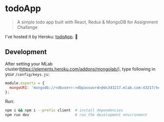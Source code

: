 # todoApp

> A simple todo app built with React, Redux & MongoDB for Assignment Challange


I've hosted it by Heroku: [todoApp](https://serkaneken-todoapp.herokuapp.com/). 🐒

## Development

After setting your MLab cluster(https://elements.heroku.com/addons/mongolab/), type following in your `/config/keys.js`:

```js
module.exports = {
  mongoURI: 'mongodb://<dbuser>:<dbpassword>@ds343217.mlab.com:43217/heroku_k5bdv510'
};
```

Run:

```bash
npm i && npm i --prefix client  # install dependencies
npm run dev                     # run the development environment
```
